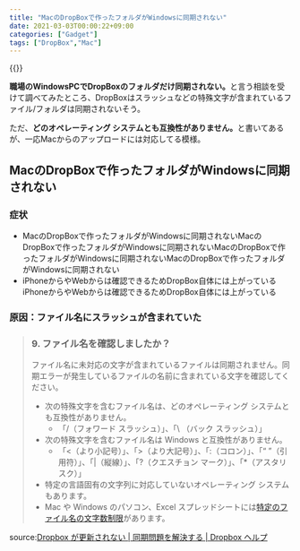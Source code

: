 ```yaml
---
title: "MacのDropBoxで作ったフォルダがWindowsに同期されない"
date: 2021-03-03T00:00:22+09:00
categories: ["Gadget"]
tags: ["DropBox","Mac"]
---
```


{{<ad>}}

<b>職場のWindowsPCでDropBoxのフォルダだけ同期されない。</b>と言う相談を受けて調べてみたところ、DropBoxはスラッシュなどの特殊文字が含まれているファイル/フォルダは同期されないそう。

ただ、<b>どのオペレーティング システムとも互換性がありません。</b>と書いてあるが、一応Macからのアップロードには対応してる模様。

## MacのDropBoxで作ったフォルダがWindowsに同期されない

### 症状

- MacのDropBoxで作ったフォルダがWindowsに同期されないMacのDropBoxで作ったフォルダがWindowsに同期されないMacのDropBoxで作ったフォルダがWindowsに同期されないMacのDropBoxで作ったフォルダがWindowsに同期されない
- iPhoneからやWebからは確認できるためDropBox自体には上がっているiPhoneからやWebからは確認できるためDropBox自体には上がっている

### 原因：ファイル名にスラッシュが含まれていた

> ### 9. ファイル名を確認しましたか？
>
> ファイル名に未対応の文字が含まれているファイルは同期されません。同期エラーが発生しているファイルの名前に含まれている文字を確認してください。
>
> - 次の特殊文字を含むファイル名は、どのオペレーティング システムとも互換性がありません。
>   - 「/（フォワード スラッシュ）」、「\ （バック スラッシュ）」
> - 次の特殊文字を含むファイル名は Windows と互換性がありません。
>   - 「<（より小記号）」、「>（より大記号）」、「:（コロン）」、「“ ”（引用符）」、「|（縦線）」、「?（クエスチョン マーク）」、「*（アスタリスク）」
> - 特定の言語固有の文字列に対応していないオペレーティング システムもあります。
> - Mac や Windows のパソコン、Excel スプレッドシートには[特定のファイル名の文字数制限](https://help.dropbox.com/ja-jp/installs-integrations/sync-uploads/files-not-syncing)があります。

source:[Dropbox が更新されない | 同期問題を解決する | Dropbox ヘルプ](https://help.dropbox.com/ja-jp/installs-integrations/sync-uploads/files-update-issues)